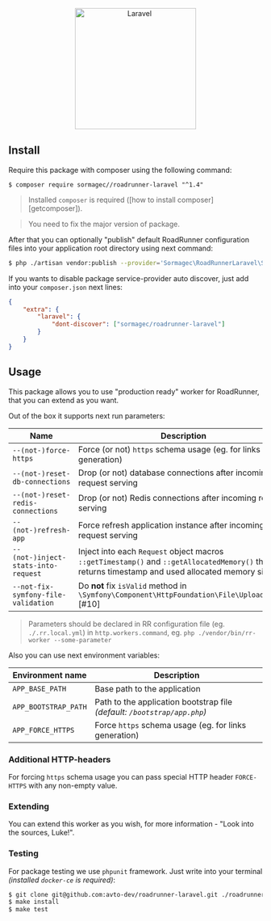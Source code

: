 <p align="center">
  <img src="https://laravel.com/assets/img/components/logo-laravel.svg" alt="Laravel" width="240" />
</p>

## Install

Require this package with composer using the following command:

```shell
$ composer require sormagec//roadrunner-laravel "^1.4"
```

> Installed `composer` is required ([how to install composer][getcomposer]).

> You need to fix the major version of package.

After that you can optionally "publish" default RoadRunner configuration files into your application root directory using next command:

```bash
$ php ./artisan vendor:publish --provider='Sormagec\RoadRunnerLaravel\ServiceProvider' --tag=rr-config
```

If you wants to disable package service-provider auto discover, just add into your `composer.json` next lines:

```json
{
    "extra": {
        "laravel": {
            "dont-discover": ["sormagec/roadrunner-laravel"]
        }
    }
}
```

## Usage

This package allows you to use "production ready" worker for RoadRunner, that you can extend as you want.

Out of the box it supports next run parameters:

| Name                                | Description                                                                                                                                    |
| ----------------------------------- | ---------------------------------------------------------------------------------------------------------------------------------------------- |
| `--(not-)force-https`               | Force (or not) `https` schema usage (eg. for links generation)                                                                                 |
| `--(not-)reset-db-connections`      | Drop (or not) database connections after incoming request serving                                                                              |
| `--(not-)reset-redis-connections`   | Drop (or not) Redis connections after incoming request serving                                                                                 |
| `--(not-)refresh-app`               | Force refresh application instance after incoming request serving                                                                              |
| `--(not-)inject-stats-into-request` | Inject into each `Request` object macros `::getTimestamp()` and `::getAllocatedMemory()` that returns timestamp and used allocated memory size |
| `--not-fix-symfony-file-validation` | Do **not** fix `isValid` method in `\Symfony\Component\HttpFoundation\File\UploadedFile` [#10]                                                 |

> Parameters should be declared in RR configuration file (eg. `./.rr.local.yml`) in `http.workers.command`, eg. `php ./vendor/bin/rr-worker --some-parameter`

Also you can use next environment variables:

| Environment name     | Description                                                              |
| -------------------- | ------------------------------------------------------------------------ |
| `APP_BASE_PATH`      | Base path to the application                                             |
| `APP_BOOTSTRAP_PATH` | Path to the application bootstrap file _(default: `/bootstrap/app.php`)_ |
| `APP_FORCE_HTTPS`    | Force `https` schema usage (eg. for links generation)                    |

### Additional HTTP-headers

For forcing `https` schema usage you can pass special HTTP header `FORCE-HTTPS` with any non-empty value.

### Extending

You can extend this worker as you wish, for more information - "Look into the sources, Luke!".

### Testing

For package testing we use `phpunit` framework. Just write into your terminal _(installed `docker-ce` is required)_:

```bash
$ git clone git@github.com:avto-dev/roadrunner-laravel.git ./roadrunner-laravel && cd $_
$ make install
$ make test
```
